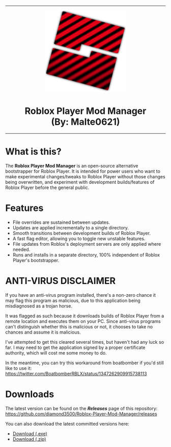 <hr/>

<p align="center">
  <img width="256" height="256" src="https://raw.githubusercontent.com/Malte0621/Roblox-Player-Mod-Manager/main/ProjectSrc/Resources/Logo.png"><h1 align=center>Roblox Player Mod Manager<br/>(By: Malte0621)</h1>
  
</p>

<hr/>

# What is this?

The **Roblox Player Mod Manager** is an open-source alternative bootstrapper for Roblox Player. It is intended for power users who want to make experimental changes/tweaks to Roblox Player without those changes being overwritten, and experiment with development builds/features of Roblox Player before the general public.

# Features
* File overrides are sustained between updates.
* Updates are applied incrementally to a single directory.
* Smooth transitions between development builds of Roblox Player.
* A fast flag editor, allowing you to toggle new unstable features.
* File updates from Roblox's deployment servers are only applied where needed.
* Runs and installs in a separate directory, 100% independent of Roblox Player's bootstrapper.

# ANTI-VIRUS DISCLAIMER

If you have an anti-virus program installed, there's a non-zero chance it may flag this program as malicious, due to this application being misdiagnosed as a trojan horse.<br/>

It was flagged as such because it downloads builds of Roblox Player from a remote location and executes them on your PC. Since anti-virus programs can't distinguish whether this is malicious or not, it chooses to take no chances and assume it is malicious.<br/>

I've attempted to get this cleared several times, but haven't had any luck so far. I may need to get the application signed by a proper certificate authority, which will cost me some money to do.<br/>

In the meantime, you can try this workaround from boatbomber if you'd still like to use it:
https://twitter.com/BoatbomberRBLX/status/1347262909915738113

# Downloads

The latest version can be found on the ***Releases*** page of this repository:<br/>
https://github.com/diamond3500/Roblox-Player-Mod-Manager/releases

You can also download the latest committed versions here:
* <a href="https://github.com/diamond3500/Roblox-Player-Mod-Manager/raw/main/RobloxPlayerModManager.exe">Download (.exe)</a></h1>
* <a href="https://github.com/diamond3500/Roblox-Player-Mod-Manager/archive/main.zip">Download (.zip)</a>
